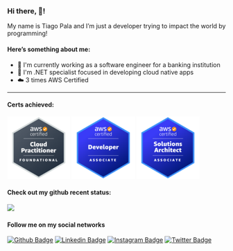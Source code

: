 ### Hi there, 👋!

My name is Tiago Pala and I’m just a developer trying to impact the world by programming!

#### Here’s something about me:

- :bank: I'm currently working as a software engineer for a banking institution
- :blue_book: I'm .NET specialist focused in developing cloud native apps
- :cloud: 3 times AWS Certified

---

#### Certs achieved:

<div>
    <img width="145px" alt="aws-certified-cloud-practitioner" src="./images/aws-certified-cloud-practitioner.png" />
    <img width="145px" alt="aws-certified-developer-associate" src="./images/aws-certified-developer-associate.png" />
    <img width="145px" alt="aws-certified-solutions-architect-associate" src="./images/aws-certified-solutions-architect-associate.png" />
</div>

#### Check out my github recent status:

<div>
    <a href="https://github.com/tiagopala">
        <img height="180em" src="https://github-readme-stats.vercel.app/api?username=tiagopala&show_icons=true&theme=tokyonight&include_all_commits=true&count_private=true"/>
    </a>
</div>

#### Follow me on my social networks

[![Github Badge](https://img.shields.io/badge/-Github-000?style=flat-square&logo=Github&logoColor=white&link=https://github.com/tiagopala)](https://github.com/tiagopala)
[![Linkedin Badge](https://img.shields.io/badge/-LinkedIn-blue?style=flat-square&logo=Linkedin&logoColor=white&link=https://www.linkedin.com/in/tiago-pala/)](https://www.linkedin.com/in/tiago-pala/)
[![Instagram Badge](https://img.shields.io/badge/-Instagram-C13584?style=flat-square&labelColor=C13584&logo=instagram&logoColor=white&link=https://https://www.instagram.com/tiagopala/)](https://www.instagram.com/tiagopala/)
[![Twitter Badge](https://img.shields.io/badge/-Twitter-blue?style=flat-square&labelColor=blue&logo=twitter&logoColor=white&link=https://twitter.com/tiagopala98)](https://twitter.com/tiagopala98)